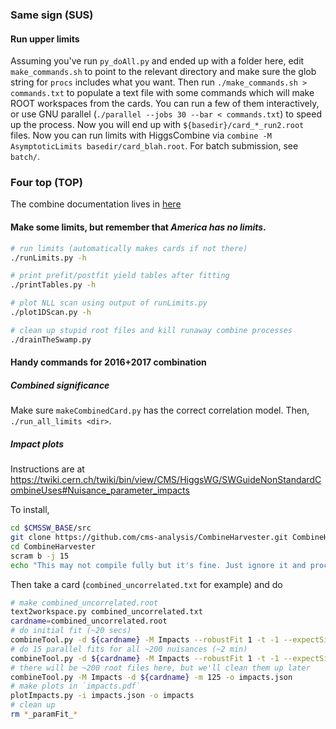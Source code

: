 ### Same sign (SUS)

#### Run upper limits

Assuming you've run `py_doAll.py` and ended up with a folder here,
edit `make_commands.sh` to point to the relevant directory and make sure
the glob string for `procs` includes what you want. Then run `./make_commands.sh > commands.txt`
to populate a text file with some commands which will make ROOT workspaces from the cards.
You can run a few of them interactively, or use GNU parallel (`./parallel --jobs 30 --bar < commands.txt`)
to speed up the process. Now you will end up with `${basedir}/card_*_run2.root` files.
Now you can run limits with HiggsCombine via `combine -M AsymptoticLimits basedir/card_blah.root`.
For batch submission, see `batch/`.

### Four top (TOP)

The combine documentation lives in [here](https://twiki.cern.ch/twiki/bin/view/CMS/SWGuideHiggsAnalysisCombinedLimit#How_to_run_the_tool)

#### Make some limits, but remember that *America has no limits*.
```bash
# run limits (automatically makes cards if not there)
./runLimits.py -h

# print prefit/postfit yield tables after fitting
./printTables.py -h

# plot NLL scan using output of runLimits.py
./plot1DScan.py -h

# clean up stupid root files and kill runaway combine processes
./drainTheSwamp.py
```

#### Handy commands for 2016+2017 combination

##### Combined significance

Make sure `makeCombinedCard.py` has the correct correlation model. Then,
`./run_all_limits <dir>`.



##### Impact plots
Instructions are at https://twiki.cern.ch/twiki/bin/view/CMS/HiggsWG/SWGuideNonStandardCombineUses#Nuisance_parameter_impacts

To install,
```bash
cd $CMSSW_BASE/src
git clone https://github.com/cms-analysis/CombineHarvester.git CombineHarvester
cd CombineHarvester
scram b -j 15
echo "This may not compile fully but it's fine. Just ignore it and proceed."
```

Then take a card (`combined_uncorrelated.txt` for example) and do
```bash
# make combined_uncorrelated.root
text2workspace.py combined_uncorrelated.txt
cardname=combined_uncorrelated.root
# do initial fit (~20 secs)
combineTool.py -d ${cardname} -M Impacts --robustFit 1 -t -1 --expectSignal=1 -m 125 --doInitialFit
# do 15 parallel fits for all ~200 nuisances (~2 min)
combineTool.py -d ${cardname} -M Impacts --robustFit 1 -t -1 --expectSignal=1 -m 125 --doFits --parallel 15 
# there will be ~200 root files here, but we'll clean them up later
combineTool.py -M Impacts -d ${cardname} -m 125 -o impacts.json
# make plots in `impacts.pdf`
plotImpacts.py -i impacts.json -o impacts
# clean up
rm *_paramFit_*
```

